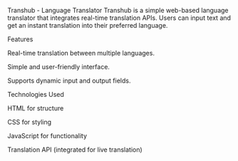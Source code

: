 Transhub - Language Translator
Transhub is a simple web-based language translator that integrates real-time translation APIs. Users can input text and get an instant translation into their preferred language.

Features

Real-time translation between multiple languages.

Simple and user-friendly interface.

Supports dynamic input and output fields.

Technologies Used

HTML for structure

CSS for styling

JavaScript for functionality

Translation API (integrated for live translation)
